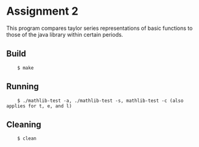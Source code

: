 # Assignment 2

This program compares taylor series representations of basic functions to those of the java library within certain periods.

## Build

        $ make

## Running

        $ ./mathlib-test -a, ./mathlib-test -s, mathlib-test -c (also applies for t, e, and l)

## Cleaning

        $ clean

